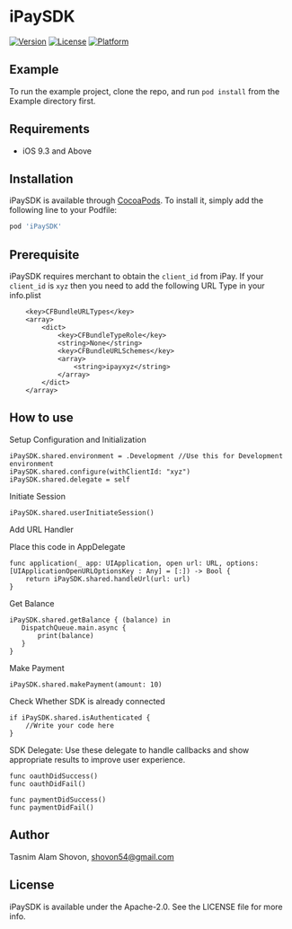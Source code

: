 # iPaySDK
[![Version](https://img.shields.io/cocoapods/v/iPaySDK.svg?style=flat)](https://cocoapods.org/pods/iPaySDK)
[![License](https://img.shields.io/cocoapods/l/iPaySDK.svg?style=flat)](https://cocoapods.org/pods/iPaySDK)
[![Platform](https://img.shields.io/cocoapods/p/iPaySDK.svg?style=flat)](https://cocoapods.org/pods/iPaySDK)

## Example

To run the example project, clone the repo, and run `pod install` from the Example directory first.

## Requirements
* iOS 9.3 and Above

## Installation

iPaySDK is available through [CocoaPods](https://cocoapods.org). To install
it, simply add the following line to your Podfile:

```ruby
pod 'iPaySDK'
```

## Prerequisite
iPaySDK requires merchant to obtain the `client_id` from iPay. If your `client_id` is `xyz` then you need to add the following URL Type in your info.plist

```
	<key>CFBundleURLTypes</key>
	<array>
		<dict>
			<key>CFBundleTypeRole</key>
			<string>None</string>
			<key>CFBundleURLSchemes</key>
			<array>
				<string>ipayxyz</string>
			</array>
		</dict>
	</array>
```

## How to use
Setup Configuration and Initialization
```
iPaySDK.shared.environment = .Development //Use this for Development environment
iPaySDK.shared.configure(withClientId: "xyz")
iPaySDK.shared.delegate = self
```

Initiate Session

```
iPaySDK.shared.userInitiateSession()
```

Add URL Handler

Place this code in AppDelegate
```
func application(_ app: UIApplication, open url: URL, options: [UIApplicationOpenURLOptionsKey : Any] = [:]) -> Bool {
    return iPaySDK.shared.handleUrl(url: url)
}
```


Get Balance

```
iPaySDK.shared.getBalance { (balance) in
   DispatchQueue.main.async {
       print(balance)
   }
}
```

Make Payment
```
iPaySDK.shared.makePayment(amount: 10)
```

Check Whether SDK is already connected
```
if iPaySDK.shared.isAuthenticated {
    //Write your code here     
}
```


SDK Delegate: Use these delegate to handle callbacks and show appropriate results to improve user experience.
```
func oauthDidSuccess()
func oauthDidFail()
    
func paymentDidSuccess()
func paymentDidFail()
```

## Author

Tasnim Alam Shovon, shovon54@gmail.com

## License

iPaySDK is available under the Apache-2.0. See the LICENSE file for more info.
